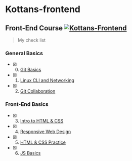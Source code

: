 # Kottans-frontend
## Front-End Course  [![Kottans-Frontend][icon-kottans]][kottans-frontend]


> My check list 


### General Basics
- [x] 0. [Git Basics](git_and_github/git_and_github.md)
- [x] 1. [Linux CLI and Networking](/task_linux_cli/lcl_http.md)
- [x] 2. [Git Collaboration](/task_git_collaboration/README.md)

### Front-End Basics
- [x] 3. [Intro to HTML & CSS](/task_html_css_intro/README.md)
- [x] 4. [Responsive Web Design](/task_responsive_web_design/README.md)
- [x] 5. [HTML & CSS Practice](../../../HTML-CSS-POPUP)
- [x] 6. [JS Basics](/\task_js_basics/README.md)

[icon-kottans]: https://img.shields.io/badge/%3D(%5E.%5E)%3D-frontend-yellow.svg
[kottans-frontend]: https://github.com/kottans/frontend
